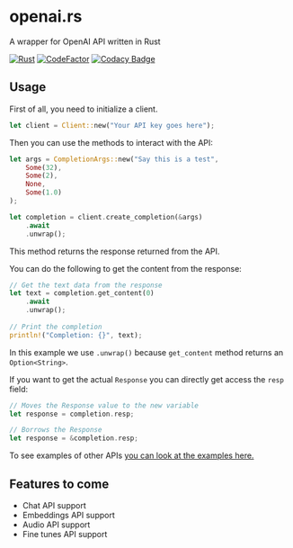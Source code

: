 # openai.rs
A wrapper for OpenAI API written in Rust

[![Rust](https://github.com/obvMellow/openai.rs/actions/workflows/rust.yml/badge.svg)](https://github.com/obvMellow/openai.rs/actions/workflows/rust.yml)
[![CodeFactor](https://www.codefactor.io/repository/github/obvmellow/openai.rs/badge)](https://www.codefactor.io/repository/github/obvmellow/openai.rs)
[![Codacy Badge](https://app.codacy.com/project/badge/Grade/c4d2a6bb48d74561a717cdbb8e6e85b6)](https://www.codacy.com/gh/obvMellow/openai.rs/dashboard?utm_source=github.com&amp;utm_medium=referral&amp;utm_content=obvMellow/openai.rs&amp;utm_campaign=Badge_Grade)

## Usage
First of all, you need to initialize a client.

```rust
let client = Client::new("Your API key goes here");
```

Then you can use the methods to interact with the API:

```rust
let args = CompletionArgs::new("Say this is a test",
    Some(32),
    Some(2),
    None,
    Some(1.0)
);

let completion = client.create_completion(&args)
    .await
    .unwrap();
```
This method returns the response returned from the API.

You can do the following to get the content from the response:

```rust
// Get the text data from the response
let text = completion.get_content(0)
    .await
    .unwrap();
    
// Print the completion
println!("Completion: {}", text);
```
In this example we use `.unwrap()` because `get_content` method returns an `Option<String>`.


If you want to get the actual `Response` you can directly get access the `resp` field:

```rust
// Moves the Response value to the new variable
let response = completion.resp;
```
```rust
// Borrows the Response
let response = &completion.resp;
```

To see examples of other APIs [you can look at the examples here.](https://github.com/obvMellow/openai.rs/tree/main/examples)

## Features to come
- Chat API support
- Embeddings API support
- Audio API support
- Fine tunes API support
